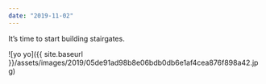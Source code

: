 ```yaml
---
date: "2019-11-02"
---
```


It’s time to start building stairgates.

![yo yo]({{ site.baseurl }}/assets/images/2019/05de91ad98b8e06bdb0db6e1af4cea876f898a42.jpg)
